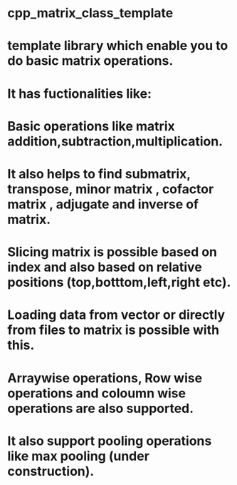 # cpp_matrix_class_template

# template library which enable you to do basic matrix operations.

# It has fuctionalities like:

# Basic operations like matrix addition,subtraction,multiplication.
# It also helps to find submatrix, transpose, minor matrix , cofactor matrix , adjugate and inverse of matrix.
# Slicing matrix is possible based on index and also based on relative positions (top,botttom,left,right etc).
# Loading data from vector or directly from files to matrix is possible with this.
# Arraywise operations, Row wise operations and coloumn wise operations are also supported.
# It also support pooling operations like max pooling (under construction).
